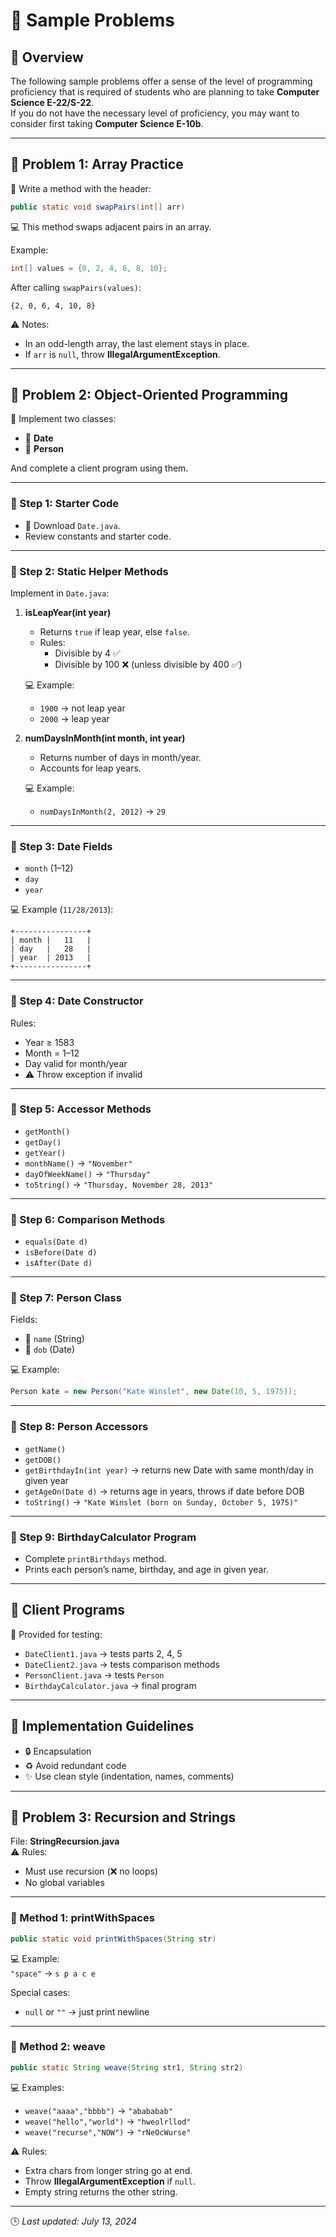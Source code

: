 # 📘 Sample Problems

## 📘 Overview
The following sample problems offer a sense of the level of programming proficiency that is required of students who are planning to take **Computer Science E-22/S-22**.  
If you do not have the necessary level of proficiency, you may want to consider first taking **Computer Science E-10b**.

---

## 📘 Problem 1: Array Practice

📝 Write a method with the header:

```java
public static void swapPairs(int[] arr)
```

💻 This method swaps adjacent pairs in an array.  

Example:

```java
int[] values = {0, 2, 4, 6, 8, 10};
```

After calling `swapPairs(values)`:

```
{2, 0, 6, 4, 10, 8}
```

⚠️ Notes:
- In an odd-length array, the last element stays in place.  
- If `arr` is `null`, throw **IllegalArgumentException**.

---

## 📘 Problem 2: Object-Oriented Programming

🎯 Implement two classes:
- 📅 **Date**
- 👤 **Person**

And complete a client program using them.

---

### 🔹 Step 1: Starter Code
- 📝 Download `Date.java`.  
- Review constants and starter code.

---

### 🔹 Step 2: Static Helper Methods
Implement in `Date.java`:

1. **isLeapYear(int year)**  
   - Returns `true` if leap year, else `false`.  
   - Rules:
     - Divisible by 4 ✅
     - Divisible by 100 ❌ (unless divisible by 400 ✅)

   💻 Example:  
   - `1900` → not leap year  
   - `2000` → leap year  

2. **numDaysInMonth(int month, int year)**  
   - Returns number of days in month/year.  
   - Accounts for leap years.

   💻 Example:  
   - `numDaysInMonth(2, 2012)` → `29`

---

### 🔹 Step 3: Date Fields
- `month` (1–12)  
- `day`  
- `year`  

💻 Example (`11/28/2013`):

```
+----------------+
| month |   11   |
| day   |   28   |
| year  | 2013   |
+----------------+
```

---

### 🔹 Step 4: Date Constructor
Rules:  
- Year ≥ 1583  
- Month = 1–12  
- Day valid for month/year  
- ⚠️ Throw exception if invalid  

---

### 🔹 Step 5: Accessor Methods
- `getMonth()`  
- `getDay()`  
- `getYear()`  
- `monthName()` → `"November"`  
- `dayOfWeekName()` → `"Thursday"`  
- `toString()` → `"Thursday, November 28, 2013"`

---

### 🔹 Step 6: Comparison Methods
- `equals(Date d)`  
- `isBefore(Date d)`  
- `isAfter(Date d)`

---

### 🔹 Step 7: Person Class
Fields:  
- 👤 `name` (String)  
- 📅 `dob` (Date)  

💻 Example:

```java
Person kate = new Person("Kate Winslet", new Date(10, 5, 1975));
```

---

### 🔹 Step 8: Person Accessors
- `getName()`  
- `getDOB()`  
- `getBirthdayIn(int year)` → returns new Date with same month/day in given year  
- `getAgeOn(Date d)` → returns age in years, throws if date before DOB  
- `toString()` → `"Kate Winslet (born on Sunday, October 5, 1975)"`

---

### 🔹 Step 9: BirthdayCalculator Program
- Complete `printBirthdays` method.  
- Prints each person’s name, birthday, and age in given year.  

---

## 📘 Client Programs
📝 Provided for testing:

- `DateClient1.java` → tests parts 2, 4, 5  
- `DateClient2.java` → tests comparison methods  
- `PersonClient.java` → tests `Person`  
- `BirthdayCalculator.java` → final program

---

## 📘 Implementation Guidelines
- 🔒 Encapsulation  
- ♻️ Avoid redundant code  
- ✨ Use clean style (indentation, names, comments)

---

## 📘 Problem 3: Recursion and Strings

File: **StringRecursion.java**  
⚠️ Rules:
- Must use recursion (❌ no loops)  
- No global variables  

---

### 🔹 Method 1: printWithSpaces
```java
public static void printWithSpaces(String str)
```

💻 Example:  
`"space"` → `s p a c e`  

Special cases:  
- `null` or `""` → just print newline

---

### 🔹 Method 2: weave
```java
public static String weave(String str1, String str2)
```

💻 Examples:
- `weave("aaaa","bbbb")` → `"abababab"`  
- `weave("hello","world")` → `"hweolrllod"`  
- `weave("recurse","NOW")` → `"rNeOcWurse"`  

⚠️ Rules:
- Extra chars from longer string go at end.  
- Throw **IllegalArgumentException** if `null`.  
- Empty string returns the other string.

---

🕒 *Last updated: July 13, 2024*
